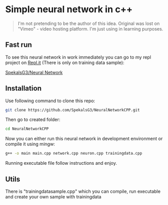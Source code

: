 # Simple neural network in c++

> I'm not pretending to be the author of this idea. Original was lost on "Vimeo" - video hosting platform. I'm just using in learning purposes.

## Fast run

To see this neural network in work immediately you can go to my repl project on [Repl.it](https://repl.it/) (There is only on training data sample):

[SpekalsG3/Neural Network](https://repl.it/@SpekalsG3Play/Neural-Network)

## Installation

Use following command to clone this repo:

```bash
git clone https://github.com/SpekalsG3/NeuralNetworkCPP.git
```

Then go to created folder:

```bash
cd NeuralNetworkCPP
```

Now you can either run this neural network in development environment or compile it using mingw:

```bash
g++ -o main main.cpp network.cpp neuron.cpp trainingdata.cpp
```

Running executable file follow instructions and enjoy.

## Utils

There is "trainingdatasample.cpp" which you can compile, run executable and create your own sample with trainingdata